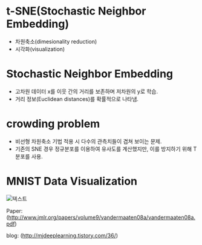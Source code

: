# t-SNE(Stochastic Neighbor Embedding)
* 차원축소(dimesionality reduction)
* 시각화(visualization)

# Stochastic Neighbor Embedding
* 고차원 데이터 x를 이웃 간의 거리를 보존하며 저차원의 y로 학습.
* 거리 정보(Euclidean distances)를 확률적으로 나타냄.

# crowding problem
* 비선형 차원축소 기법 적용 시 다수의 관측치들이 겹쳐 보이는 문제.
* 기존의 SNE 경우 정규분포를 이용하여 유사도를 계산했지만, 이를 방지하기 위해 T 분포를 사용.

# MNIST Data Visualization

![텍스트](https://t1.daumcdn.net/cfile/tistory/9964B04B5B8D0D6212)

Paper: (http://www.jmlr.org/papers/volume9/vandermaaten08a/vandermaaten08a.pdf)

blog: (http://mjdeeplearning.tistory.com/36/)

